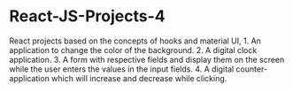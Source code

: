 # React-JS-Projects-4
React projects based on the concepts of hooks and material UI,  1. An application to change the color of the background.  2. A digital clock application.  3. A form with respective fields and display them on the screen while the user enters the values in the input fields.  4. A digital counter-application which will increase and decrease while clicking.
